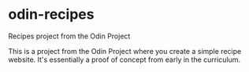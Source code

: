 # odin-recipes
Recipes project from the Odin Project

This is a project from the Odin Project where you create a simple recipe website.  It's essentially a proof of concept from early in the curriculum.
